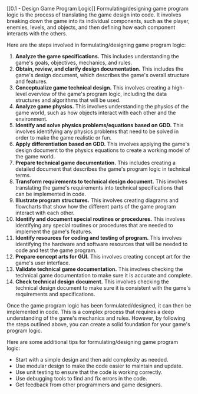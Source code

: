 [[0.1 - Design Game Program Logic]]
Formulating/designing game program logic is the process of translating the game design into code. It involves breaking down the game into its individual components, such as the player, enemies, levels, and objects, and then defining how each component interacts with the others.

Here are the steps involved in formulating/designing game program logic:

1. **Analyze the game specifications.** This includes understanding the game's goals, objectives, mechanics, and rules.
2. **Obtain, review, and clarify design documentation.** This includes the game's design document, which describes the game's overall structure and features.
3. **Conceptualize game technical design.** This involves creating a high-level overview of the game's program logic, including the data structures and algorithms that will be used.
4. **Analyze game physics.** This involves understanding the physics of the game world, such as how objects interact with each other and the environment.
5. **Identify and solve physics problems/equations based on GDD.** This involves identifying any physics problems that need to be solved in order to make the game realistic or fun.
6. **Apply differentiation based on GDD.** This involves applying the game's design document to the physics equations to create a working model of the game world.
7. **Prepare technical game documentation.** This includes creating a detailed document that describes the game's program logic in technical terms.
8. **Transform requirements to technical design document.** This involves translating the game's requirements into technical specifications that can be implemented in code.
9. **Illustrate program structures.** This involves creating diagrams and flowcharts that show how the different parts of the game program interact with each other.
10. **Identify and document special routines or procedures.** This involves identifying any special routines or procedures that are needed to implement the game's features.
11. **Identify resources for coding and testing of program.** This involves identifying the hardware and software resources that will be needed to code and test the game program.
12. **Prepare concept arts for GUI.** This involves creating concept art for the game's user interface.
13. **Validate technical game documentation.** This involves checking the technical game documentation to make sure it is accurate and complete.
14. **Check technical design document.** This involves checking the technical design document to make sure it is consistent with the game's requirements and specifications.

Once the game program logic has been formulated/designed, it can then be implemented in code. This is a complex process that requires a deep understanding of the game's mechanics and rules. However, by following the steps outlined above, you can create a solid foundation for your game's program logic.

Here are some additional tips for formulating/designing game program logic:

- Start with a simple design and then add complexity as needed.
- Use modular design to make the code easier to maintain and update.
- Use unit testing to ensure that the code is working correctly.
- Use debugging tools to find and fix errors in the code.
- Get feedback from other programmers and game designers.